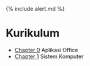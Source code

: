 {% include alert.md %}

# Kurikulum

* [Chapter 0](0) Aplikasi Office
* [Chapter 1](1) Sistem Komputer
